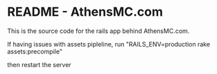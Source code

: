 README - AthensMC.com
=============


This is the source code for the rails app behind AthensMC.com.

If having issues with assets pipleline, run "RAILS_ENV=production rake assets:precompile"

then restart the server
